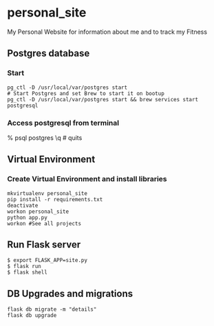 # personal_site
My Personal Website for information about me and to track my Fitness

## Postgres database
### Start
```
pg_ctl -D /usr/local/var/postgres start
# Start Postgres and set Brew to start it on bootup
pg_ctl -D /usr/local/var/postgres start && brew services start postgresql
```

### Access postgresql from terminal
% psql postgres
\q # quits

## Virtual Environment
### Create Virtual Environment and install libraries
```
mkvirtualenv personal_site
pip install -r requirements.txt
deactivate
workon personal_site
python app.py
workon #See all projects

```

## Run Flask server
```
$ export FLASK_APP=site.py
$ flask run
$ flask shell
```

## DB Upgrades and migrations
```
flask db migrate -m "details"
flask db upgrade
```
